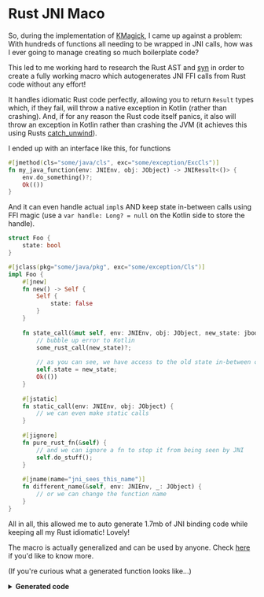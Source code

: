 # Rust JNI Maco

So, during the implementation of [KMagick](https://github.com/cherryleafroad/kmagick/), I came up against a problem: With hundreds of functions all needing to be wrapped in JNI calls, how was I ever going to manage creating so much boilerplate code?

This led to me working hard to research the Rust AST and [syn](https://crates.io/crates/syn) in order to create a fully working macro which autogenerates JNI FFI calls from Rust code without any effort!

It handles idiomatic Rust code perfectly, allowing you to return `Result` types which, if they fail, will throw a native exception in Kotlin (rather than crashing). And, if for any reason the Rust code itself panics, it also will throw an exception in Kotlin rather than crashing the JVM (it achieves this using Rusts [catch_unwind](https://doc.rust-lang.org/std/panic/fn.catch_unwind.html)).

I ended up with an interface like this, for functions
```rust
#[jmethod(cls="some/java/cls", exc="some/exception/ExcCls")]
fn my_java_function(env: JNIEnv, obj: JObject) -> JNIResult<()> {
    env.do_something()?;
    Ok(())
}
```

And it can even handle actual `impl`s AND keep state in-between calls using FFI magic (use a `var handle: Long? = null` on the Kotlin side to store the handle).
```rust
struct Foo {
    state: bool
}

#[jclass(pkg="some/java/pkg", exc="some/exception/Cls")]
impl Foo {
    #[jnew]
    fn new() -> Self {
        Self {
            state: false
        }
    }
    
    fn state_call(&mut self, env: JNIEnv, obj: JObject, new_state: jboolean) -> JNIResult<()> {
        // bubble up error to Kotlin
        some_rust_call(new_state)?;
        
        // as you can see, we have access to the old state in-between calls and can even change it
        self.state = new_state;
        Ok(())
    }
    
    #[jstatic]
    fn static_call(env: JNIEnv, obj: JObject) {
        // we can even make static calls
    }
    
    #[jignore]
    fn pure_rust_fn(&self) {
        // and we can ignore a fn to stop it from being seen by JNI
        self.do_stuff();
    }
    
    #[jname(name="jni_sees_this_name")]
    fn different_name(&self, env: JNIEnv, _: JObject) {
        // or we can change the function name
    }
}
```

All in all, this allowed me to auto generate 1.7mb of JNI binding code while keeping all my Rust idiomatic! Lovely!

The macro is actually generalized and can be used by anyone. Check [here](https://github.com/cherryleafroad/kmagick/tree/main/rust) if you'd like to know more.

(If you're curious what a generated function looks like...)
<details><summary><strong>Generated code</strong></summary>
<p>

```rust
#[no_mangle]
pub extern "system" fn Java_com_cherryleafroad_kmagick_Magick_magickQueryFonts(
    env: JNIEnv,
    GCNAyNEouE: JObject,
    pattern: JString,
) -> jobjectArray {
    let p_res = std::panic::catch_unwind(|| {
        let c_res = Magick::magickQueryFonts(env, GCNAyNEouE, pattern);
        match c_res {
            Ok(v) => v,
            Err(e) => {
                let _ = env.throw_new("com/cherryleafroad/kmagick/MagickException", "");
                std::ptr::null_mut()
            }
        }
    });
    match p_res {
        Ok(v) => v,
        Err(e) => {
            let msg;
            let e = e.downcast_ref::<&'static str>();
            if let Some(r) = e {
                msg = "";
            } else {
                msg = "";
            }
            
            let _ = env.throw_new("java/lang/RuntimeException", msg);
            std::ptr::null_mut()
        }
    }
}
```
  
</p>
</details>
